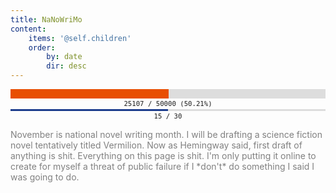 ```yaml
---
title: NaNoWriMo
content:
    items: '@self.children'
    order:
        by: date
        dir: desc
---
```


<div style="margin: auto; text-align: center; width: 100%;" title="50.21%"><div style="text-align: left; margin: 2px auto; font-size: 0px; line-height: 0px; background: #DDDDDD; overflow: hidden; "><div style="font-size: 0px; line-height: 0px; height: 15px; min-width: 0%; max-width: 50.21%; width: 50.21%; background: #E84F02; "><!----></div></div><div style="font-size: 8pt; font-family: monospace; ">25107 &#47; 50000 (50.21%)</div></div>

<div style="margin: auto; text-align: center; width: 100%;" title="50.00%"><div style="text-align: left; margin: 2px auto; font-size: 0px; line-height: 0px; background: #DDDDDD; overflow: hidden; "><div style="font-size: 0px; line-height: 0px; height: 3px; min-width: 0%; max-width: 50.00%; width: 50.00%; background: #1D3D8D; "><!----></div></div><div style="font-size: 8pt; font-family: monospace; ">15 &#47; 30</div></div>

<p style="color: gray">November is national novel writing month. I will be drafting a science fiction novel tentatively titled Vermilion. Now as Hemingway said, first draft of anything is shit. Everything on this page is shit. I'm only putting it online to create for myself a threat of public failure if I *don't* do something I said I was going to do.</p>
